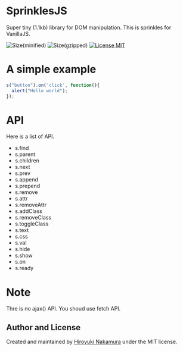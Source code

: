 # SprinklesJS

Super tiny (1.1kb) library for DOM manipulation. This is sprinkles for VanillaJS.

![Size(minified)](https://img.shields.io/badge/minified-4kb-green.svg?style=flat) ![Size(gzipped)](https://img.shields.io/badge/gzipped-1.1kb-green.svg?style=flat) [![License MIT](https://img.shields.io/badge/license-MIT-blue.svg)](https://github.com/maloninc/sprinklesJS/blob/master/LICENSE.txt)

# A simple example

``` javascript
s("button").on('click', function(){
  alert("Hello world");
});
```

# API

Here is a list of API.

- s.find
- s.parent
- s.children
- s.next
- s.prev
- s.append
- s.prepend
- s.remove
- s.attr
- s.removeAttr
- s.addClass
- s.removeClass
- s.toggleClass
- s.text
- s.css
- s.val
- s.hide
- s.show
- s.on
- s.ready

# Note

Thre is no ajax() API. You shoud use fetch API.

## Author and License

Created and maintained by [Hiroyuki Nakamura](http://maloninc.com/) under the MIT license.